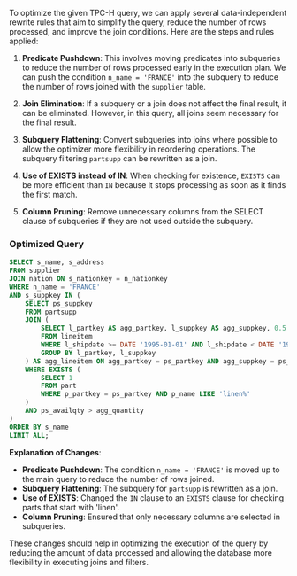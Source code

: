 To optimize the given TPC-H query, we can apply several data-independent rewrite rules that aim to simplify the query, reduce the number of rows processed, and improve the join conditions. Here are the steps and rules applied:

1. **Predicate Pushdown**: This involves moving predicates into subqueries to reduce the number of rows processed early in the execution plan. We can push the condition `n_name = 'FRANCE'` into the subquery to reduce the number of rows joined with the `supplier` table.

2. **Join Elimination**: If a subquery or a join does not affect the final result, it can be eliminated. However, in this query, all joins seem necessary for the final result.

3. **Subquery Flattening**: Convert subqueries into joins where possible to allow the optimizer more flexibility in reordering operations. The subquery filtering `partsupp` can be rewritten as a join.

4. **Use of EXISTS instead of IN**: When checking for existence, `EXISTS` can be more efficient than `IN` because it stops processing as soon as it finds the first match.

5. **Column Pruning**: Remove unnecessary columns from the SELECT clause of subqueries if they are not used outside the subquery.

### Optimized Query
```sql
SELECT s_name, s_address 
FROM supplier
JOIN nation ON s_nationkey = n_nationkey
WHERE n_name = 'FRANCE'
AND s_suppkey IN (
    SELECT ps_suppkey 
    FROM partsupp
    JOIN (
        SELECT l_partkey AS agg_partkey, l_suppkey AS agg_suppkey, 0.5 * SUM(l_quantity) AS agg_quantity
        FROM lineitem
        WHERE l_shipdate >= DATE '1995-01-01' AND l_shipdate < DATE '1995-01-01' + INTERVAL '1' year
        GROUP BY l_partkey, l_suppkey
    ) AS agg_lineitem ON agg_partkey = ps_partkey AND agg_suppkey = ps_suppkey
    WHERE EXISTS (
        SELECT 1
        FROM part
        WHERE p_partkey = ps_partkey AND p_name LIKE 'linen%'
    )
    AND ps_availqty > agg_quantity
)
ORDER BY s_name
LIMIT ALL;
```

**Explanation of Changes**:
- **Predicate Pushdown**: The condition `n_name = 'FRANCE'` is moved up to the main query to reduce the number of rows joined.
- **Subquery Flattening**: The subquery for `partsupp` is rewritten as a join.
- **Use of EXISTS**: Changed the `IN` clause to an `EXISTS` clause for checking parts that start with 'linen'.
- **Column Pruning**: Ensured that only necessary columns are selected in subqueries.

These changes should help in optimizing the execution of the query by reducing the amount of data processed and allowing the database more flexibility in executing joins and filters.